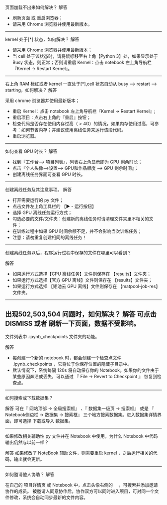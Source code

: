 

页面加载不出来如何解决？
解答
+ 刷新页面 或 重启浏览器；
+ 请采用 Chrome 浏览器并使用最新版本。
------------------------------------------------- 
kernel 处于[*] 状态，如何解决？
解答
+ 请采用 Chrome 浏览器并使用最新版本；
+ 当 cell 处于该状态时，请将鼠标移至右上角【Python 3】处，如果显示处于 Busy 状态，则正常；否则请重启 Kernel：点击 notebook 左上角导航栏 『Kernel -> Restart Kernel』。
------------------------------------------------- 
右上角 RAM 标红或者 kernel 一直处于[*],cell 状态自动从 busy --> restart --> starting，如何解决？
解答

采用 chrome 浏览器并使用最新版本；
+ 重启 Kernel：点击 notebook 左上角导航栏『Kernel -> Restart Kernel』;
+ 重启项目：点击右上角的『重启』按钮；
+ 检查代码是否存在使用内存过高（ > 4G）的情况，如果内存使用过高，可参考：如何节省内存；并建议使用离线任务来运行该段代码。
+ 重启浏览器。

------------------------------------------------- 
       
如何查看 GPU 时长？
解答

+ 找到『工作台--> 项目列表』，列表右上角显示即为 GPU 剩余时长；
+ 点击『个人头像-->设置--> GPU和作品额度 --> GPU 剩余时间』；
+ 创建离线任务界面可查看 GPU 时长。

------------------------------------------------- 
创建离线任务及其注意事项。
解答

+ 打开需要运行的 py 文件；
+ 点击文件左上角工具栏的 【▶ - 运行按钮】
+ 选择 GPU 离线任务运行方式；
+ 勾选必要的文件/文件夹：创建新的离线任务时请清理文件夹里不相关的文件；
+ 在训练过程中如果 GPU 时间余额不足，并不会影响当次训练任务；
+ 注意：请勿重复创建相同的离线任务！

------------------------------------------------- 
创建离线任务以后，程序运行过程中保存的文件在哪里可以看到？

解答
+ 如果运行方式选择【CPU 离线任务】文件则保存在 【results】文件夹；
+ 如果运行方式选择【官方 GPU 离线】文件则保存在 【results】文件夹；
+ 如果运行方式选择 【矩池云 GPU 离线】文件则保存在 【matpool-job-res】文件夹。

------------------------------------------------- 
出现502,503,504 问题时，如何解决？
解答
可点击 DISMISS 或者 刷新一下页面，数据不受影响。
------------------------------------------------- 
文件列表中 .ipynb_checkpoints 文件夹的功能。

解答

+ 每创建一个新的 notebook 时，都会创建一个检查点文件 .ipynb_checkpoints ，它将位于你保存位置的隐藏子目录中。
+ 默认情况下，系统每隔 120s 将自动保存你的 Notebook。如果你的文件由于某些原因奔溃或丢失，可以通过 『 File -> Revert to Checkpoint 』 恢复到检查点。

------------------------------------------------- 
如何搜索或下载数据集？

解答
可在『 网站顶部 -> 全局搜索框』 、『 数据集一级页 -> 搜索框』 或是 『 Notebook侧边栏 -> 数据集 -> 搜索框』 三个地方搜索数据集。进入数据集详情界面，即可选择 下载或导入 数据集。

------------------------------------------------- 
如果修改相关辅助性 py 文件并在 Notebook 中使用，为什么 Notebook 中代码输出仍然与以前一样？

解答
如果修改了 NoteBook 辅助文件，则需要重启 kernel ，之后运行相关的代码，输出就会更新。

------------------------------------------------- 
如何邀请他人协助？
解答

在自己的 项目详情页 或 Notebook 中，点击头像右侧的 <img src="https://mo-imgs.momodel.cn/%E6%8F%92%E5%85%A5.png" style="margin-bottom: 4px" width="15" alt="">，可搜索并添加邀请协作的成员。
被邀请人同意协作后，协作双方可以同时进入项目，可对同一个文件修改，系统会自动同步最新的文件内容。
